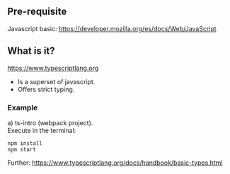 
## Pre-requisite
Javascript basic: https://developer.mozilla.org/es/docs/Web/JavaScript

## What is it?
https://www.typescriptlang.org

- Is a superset of javascript.   
- Offers strict typing.

### Example
a) ts-intro (webpack project).  
Execute in the terminal:  
```
npm install
npm start
```   
Further:
https://www.typescriptlang.org/docs/handbook/basic-types.html











